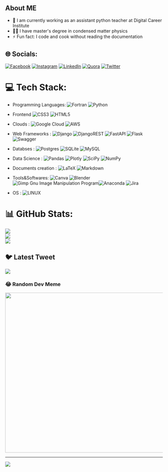## About ME

- 🔭 I am currently working as an assistant python teacher at Digital Career Institute
- 👨‍🎓 I have master's degree in condensed matter physics
- ⚡ Fun fact: I code and cook without reading the documentation



## 🌐 Socials:
[![Facebook](https://img.shields.io/badge/Facebook-%231877F2.svg?logo=Facebook&logoColor=white)](https://facebook.com/https://www.facebook.com/nizar.chaWechy.1618/) [![Instagram](https://img.shields.io/badge/Instagram-%23E4405F.svg?logo=Instagram&logoColor=white)](https://instagram.com/https://www.instagram.com/nizar_ch1618/?hl=fr) [![LinkedIn](https://img.shields.io/badge/LinkedIn-%230077B5.svg?logo=linkedin&logoColor=white)](https://linkedin.com/in/https://www.linkedin.com/in/nizar-chawechy-474482166/) [![Quora](https://img.shields.io/badge/Quora-%23B92B27.svg?logo=Quora&logoColor=white)](https://quora.com/profile/https://www.quora.com/profile/Nizar-Chawechy) [![Twitter](https://img.shields.io/badge/Twitter-%231DA1F2.svg?logo=Twitter&logoColor=white)](https://twitter.com/https://twitter.com/Nizarus_Ch) 

# 💻 Tech Stack:
- Programming Languages:
![Fortran](https://img.shields.io/badge/Fortran-%23734F96.svg?style=for-the-badge&logo=fortran&logoColor=white) ![Python](https://img.shields.io/badge/python-3670A0?style=for-the-badge&logo=python&logoColor=ffdd54) 
- Frontend
![CSS3](https://img.shields.io/badge/css3-%231572B6.svg?style=for-the-badge&logo=css3&logoColor=white) ![HTML5](https://img.shields.io/badge/html5-%23E34F26.svg?style=for-the-badge&logo=html5&logoColor=white)

- Clouds :
 ![Google Cloud](https://img.shields.io/badge/Google%20Cloud-%234285F4.svg?style=for-the-badge&logo=google-cloud&logoColor=white) ![AWS](https://img.shields.io/badge/AWS-%23FF9900.svg?style=for-the-badge&logo=amazon-aws&logoColor=white) 
- Web Frameworks :
![Django](https://img.shields.io/badge/django-%23092E20.svg?style=for-the-badge&logo=django&logoColor=white) ![DjangoREST](https://img.shields.io/badge/DJANGO-REST-ff1709?style=for-the-badge&logo=django&logoColor=white&color=ff1709&labelColor=gray) ![FastAPI](https://img.shields.io/badge/FastAPI-005571?style=for-the-badge&logo=fastapi) ![Flask](https://img.shields.io/badge/flask-%23000.svg?style=for-the-badge&logo=flask&logoColor=white) ![Swagger](https://img.shields.io/badge/-Swagger-%23Clojure?style=for-the-badge&logo=swagger&logoColor=white)
- Databses :
![Postgres](https://img.shields.io/badge/postgres-%23316192.svg?style=for-the-badge&logo=postgresql&logoColor=white) ![SQLite](https://img.shields.io/badge/sqlite-%2307405e.svg?style=for-the-badge&logo=sqlite&logoColor=white) ![MySQL](https://img.shields.io/badge/mysql-%2300f.svg?style=for-the-badge&logo=mysql&logoColor=white)

- Data Science :
![Pandas](https://img.shields.io/badge/pandas-%23150458.svg?style=for-the-badge&logo=pandas&logoColor=white) ![Plotly](https://img.shields.io/badge/Plotly-%233F4F75.svg?style=for-the-badge&logo=plotly&logoColor=white) ![SciPy](https://img.shields.io/badge/SciPy-%230C55A5.svg?style=for-the-badge&logo=scipy&logoColor=%white) ![NumPy](https://img.shields.io/badge/numpy-%23013243.svg?style=for-the-badge&logo=numpy&logoColor=white) 

- Documents creation :
 ![LaTeX](https://img.shields.io/badge/latex-%23008080.svg?style=for-the-badge&logo=latex&logoColor=white) ![Markdown](https://img.shields.io/badge/markdown-%23000000.svg?style=for-the-badge&logo=markdown&logoColor=white)
- Tools&Softwares:
![Canva](https://img.shields.io/badge/Canva-%2300C4CC.svg?style=for-the-badge&logo=Canva&logoColor=white) ![Blender](https://img.shields.io/badge/blender-%23F5792A.svg?style=for-the-badge&logo=blender&logoColor=white) ![Gimp Gnu Image Manipulation Program](https://img.shields.io/badge/Gimp-657D8B?style=for-the-badge&logo=gimp&logoColor=FFFFFF)![Anaconda](https://img.shields.io/badge/Anaconda-%2344A833.svg?style=for-the-badge&logo=anaconda&logoColor=white) ![Jira](https://img.shields.io/badge/jira-%230A0FFF.svg?style=for-the-badge&logo=jira&logoColor=white) 

- OS :
 ![LINUX](https://img.shields.io/badge/Linux-FCC624?style=for-the-badge&logo=linux&logoColor=black) 
# 📊 GitHub Stats:
![](https://github-readme-stats.vercel.app/api?username=NizarChaouachi&theme=dark&hide_border=false&include_all_commits=true&count_private=true)<br/>
![](https://github-readme-streak-stats.herokuapp.com/?user=NizarChaouachi&theme=dark&hide_border=false)<br/>
![](https://github-readme-stats.vercel.app/api/top-langs/?username=NizarChaouachi&theme=dark&hide_border=false&include_all_commits=true&count_private=true&layout=compact)

## 🐦 Latest Tweet
[![](https://gtce.itsvg.in/api?username=https://twitter.com/Nizarus_Ch)](https://github.com/VishwaGauravIn/github-twitter-card-embed)

### 😂 Random Dev Meme
<img src="https://rm.up.railway.app/" width="512px"/>

---
[![](https://visitcount.itsvg.in/api?id=NizarChaouachi&icon=0&color=0)](https://visitcount.itsvg.in)

<!-- Proudly created with GPRM ( https://gprm.itsvg.in ) -->
